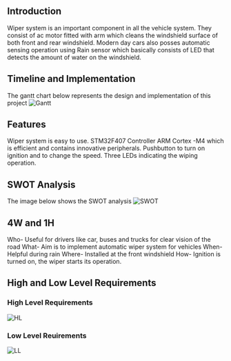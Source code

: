 ## Introduction
Wiper system is an important component in all the vehicle system. They consist of ac motor fitted with arm which cleans the windshield surface of both front and rear windshield. Modern day cars also posses automatic sensing operation using Rain sensor which basically consists of LED that detects the amount of water on the windshield.

## Timeline and Implementation
The gantt chart below represents the design and implementation of this project
![Gantt](https://user-images.githubusercontent.com/67890511/167885564-1c847a12-8fef-42ac-9a41-a748d3853a8b.png)

## Features
Wiper system is easy to use. STM32F407 Controller ARM Cortex -M4 which is efficient and contains innovative peripherals. Pushbutton to turn on ignition and to change the speed. Three LEDs indicating the wiping operation.

## SWOT Analysis
The image below shows the SWOT analysis
![SWOT](https://user-images.githubusercontent.com/67890511/167886040-3706b5f9-97dd-40d3-9ca6-763a161aec8f.png)

## 4W and 1H
Who- Useful for drivers like car, buses and trucks for clear vision of the road What- Aim is to implement automatic wiper system for vehicles When- Helpful during rain Where- Installed at the front windshield How- Ignition is turned on, the wiper starts its operation.

## High and Low Level Requirements

### High Level Requirements
![HL](https://user-images.githubusercontent.com/67890511/167886216-d385a46b-3102-40c6-85bd-d9421159f50f.png)
### Low Level Reuirements
![LL](https://user-images.githubusercontent.com/67890511/167886226-b24bcb5d-76fb-45fe-8fc5-783d34c6b4d2.png)
